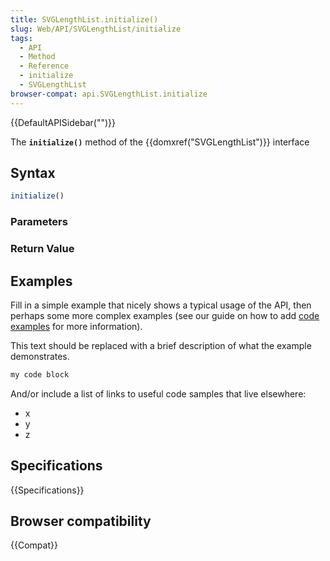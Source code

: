 ```yaml
---
title: SVGLengthList.initialize()
slug: Web/API/SVGLengthList/initialize
tags:
  - API
  - Method
  - Reference
  - initialize
  - SVGLengthList
browser-compat: api.SVGLengthList.initialize
---
```

{{DefaultAPISidebar("")}}

The **`initialize()`** method of the {{domxref("SVGLengthList")}} interface 

## Syntax

```js
initialize()
```

### Parameters



### Return Value



## Examples

Fill in a simple example that nicely shows a typical usage of the API, then perhaps some more complex examples (see our guide on how to add [code examples](/en-US/docs/MDN/Contribute/Structures/Code_examples) for more information).

This text should be replaced with a brief description of what the example demonstrates.

```js
my code block
```

And/or include a list of links to useful code samples that live elsewhere:

*   x
*   y
*   z

## Specifications

{{Specifications}}

## Browser compatibility

{{Compat}}

